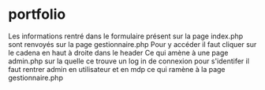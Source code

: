 # portfolio

Les informations rentré dans le formulaire présent sur la page index.php sont renvoyés sur la page gestionnaire.php
Pour y accéder il faut cliquer sur le cadena en haut à droite dans le header
Ce qui amène à une page admin.php sur la quelle ce trouve un log in de connexion
pour s'identifer il faut rentrer admin en utilisateur et en mdp ce qui ramène à la page gestionnaire.php
